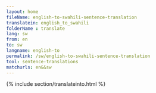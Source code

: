 ```yaml
---
layout: home
fileName: english-to-swahili-sentence-translation
translatein: english_to_swahili
folderName : translate
lang: sw
from: en
to: sw
langname: english-to
permalink: /sw/english-to-swahili-sentence-translation
tool: sentence-translations
matchurls: en&&sw
---
```

{% include section/translateinto.html %}
